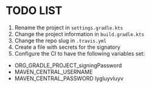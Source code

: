 # TODO LIST

1. Rename the project in `settings.gradle.kts`
1. Change the project information in `build.gradle.kts`
1. Change the repo slug in `.travis.yml`
1. Create a file with secrets for the signatory
1. Configure the CI to have the following variables set:
  * ORG_GRADLE_PROJECT_signingPassword
  * MAVEN_CENTRAL_USERNAME
  * MAVEN_CENTRAL_PASSWORD
lygluyvluyv